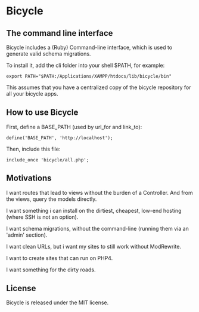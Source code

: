 Bicycle
=======

The command line interface
--------------------------

Bicycle includes a (Ruby) Command-line interface, which is used to generate valid schema migrations.

To install it, add the cli folder into your shell $PATH, for example:

    export PATH="$PATH:/Applications/XAMPP/htdocs/lib/bicycle/bin"

This assumes that you have a centralized copy of the bicycle repository for all
your bicycle apps.

How to use Bicycle
------------------

First, define a BASE_PATH (used by url_for and link_to):

    define('BASE_PATH', 'http://localhost');

Then, include this file:

    include_once 'bicycle/all.php';


Motivations
-----------

I want routes that lead to views without the burden of a Controller. And from 
the views, query the models directly.

I want something i can install on the dirtiest, cheapest, low-end hosting
(where SSH is not an option).

I want schema migrations, without the command-line (running them via an 'admin' 
section).

I want clean URLs, but i want my sites to still work without ModRewrite.

I want to create sites that can run on PHP4.


I want something for the dirty roads.

License
-------

Bicycle is released under the MIT license.

